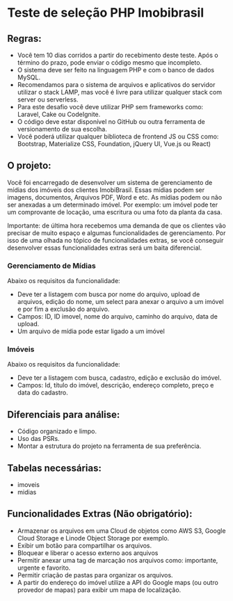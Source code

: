 # Teste de seleção PHP Imobibrasil

## Regras:
- Você tem 10 dias corridos a partir do recebimento deste teste. Após o término do prazo, pode enviar o código mesmo que incompleto.
- O sistema deve ser feito na linguagem PHP e com o banco de dados MySQL. 
- Recomendamos para o sistema de arquivos e aplicativos do servidor utilizar o stack LAMP, mas você é livre para utilizar qualquer stack com server ou serverless.
- Para este desafio você deve utilizar PHP sem frameworks como: Laravel, Cake ou CodeIgnite.
- O código deve estar disponível no GitHub ou outra ferramenta de versionamento de sua escolha.
- Você poderá utilizar qualquer biblioteca de frontend JS ou CSS como: Bootstrap, Materialize CSS, Foundation, jQuery UI, Vue.js ou React)




## O projeto:
Você foi encarregado de desenvolver um sistema de gerenciamento de mídias dos imóveis dos clientes ImobiBrasil. Essas mídias podem ser imagens, documentos, Arquivos PDF, Word e etc. As mídias podem ou não ser anexadas a um determinado imóvel. Por exemplo: um imóvel pode ter um comprovante de locação, uma escritura ou uma foto da planta da casa. 

Importante: de última hora recebemos uma demanda de que os clientes vão precisar de muito espaço e algumas funcionalidades de gerenciamento. Por isso de uma olhada no tópico de funcionalidades extras, se você conseguir desenvolver essas funcionalidades extras será um baita diferencial.


### Gerenciamento de Mídias
Abaixo os requisitos da funcionalidade:

- Deve ter a listagem com busca por nome do arquivo, upload de arquivos, edição do nome, um select para anexar o arquivo a um imóvel e por fim a exclusão do arquivo.
- Campos: ID, ID imovel, nome do arquivo, caminho do arquivo,  data de upload.
- Um arquivo de mídia pode estar ligado a um imóvel

### Imóveis
Abaixo os requisitos da funcionalidade:

- Deve ter a listagem com busca, cadastro, edição e exclusão do imóvel.
- Campos: Id, título do imóvel, descrição, endereço completo, preço e data do cadastro.


## Diferenciais para análise:
- Código organizado e limpo.
- Uso das PSRs.
- Montar a estrutura do projeto na ferramenta de sua preferência.


## Tabelas necessárias:
- imoveis
- midias


## Funcionalidades Extras (Não obrigatório):
- Armazenar os arquivos em uma Cloud de objetos como AWS S3, Google Cloud Storage e Linode Object Storage por exemplo.
- Exibir um botão para compartilhar os arquivos.
- Bloquear e liberar o acesso externo aos arquivos
- Permitir anexar uma tag de marcação nos arquivos como: importante, urgente e favorito.
- Permitir criação de pastas para organizar os arquivos.
- A partir do endereço do imóvel utilize a API do Google maps (ou outro provedor de mapas) para exibir um mapa de localização.
